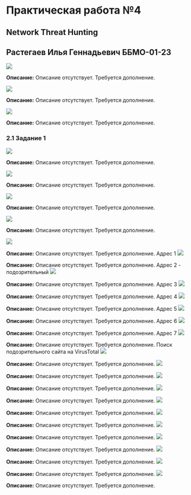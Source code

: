 
# Практическая работа №4
## Network Threat Hunting
## Растегаев Илья Геннадьевич ББМО-01-23

![](https://i.imgur.com/ah7VKba.png)

**Описание:** Описание отсутствует. Требуется дополнение.

![](https://i.imgur.com/7Lk6Bvn.png)

**Описание:** Описание отсутствует. Требуется дополнение.

![](https://i.imgur.com/KEdmlW8.png)

**Описание:** Описание отсутствует. Требуется дополнение.

### 2.1 Задание 1
![](https://i.imgur.com/NwIFHG9.png)

**Описание:** Описание отсутствует. Требуется дополнение.

![](https://i.imgur.com/qPnNXdu.png)

**Описание:** Описание отсутствует. Требуется дополнение.

![](https://i.imgur.com/OyM4TRc.png)

**Описание:** Описание отсутствует. Требуется дополнение.

![](https://i.imgur.com/SmamZMY.png)

**Описание:** Описание отсутствует. Требуется дополнение.

![](https://i.imgur.com/0XPsUhM.png)

**Описание:** Описание отсутствует. Требуется дополнение.
Адрес 1
![](https://i.imgur.com/WysNrof.png)

**Описание:** Описание отсутствует. Требуется дополнение.
Адрес 2 - подозрительный
![](https://i.imgur.com/Hj6fuvq.png)

**Описание:** Описание отсутствует. Требуется дополнение.
Адрес 3
![](https://i.imgur.com/xMC6dyn.png)

**Описание:** Описание отсутствует. Требуется дополнение.
Адрес 4
![](https://i.imgur.com/Tpwn0Mp.png)

**Описание:** Описание отсутствует. Требуется дополнение.
Адрес 5 
![](https://i.imgur.com/whT05l4.png)

**Описание:** Описание отсутствует. Требуется дополнение.
Адрес 6
![](https://i.imgur.com/Y4E4fLF.png)

**Описание:** Описание отсутствует. Требуется дополнение.
Адрес 7
![](https://i.imgur.com/OiGYTLi.png)

**Описание:** Описание отсутствует. Требуется дополнение.
Поиск подозрительного сайта на VirusTotal
![](https://i.imgur.com/cCp7FQ2.png)

**Описание:** Описание отсутствует. Требуется дополнение.
![](https://i.imgur.com/7XND4Y4.png)

**Описание:** Описание отсутствует. Требуется дополнение.
![](https://i.imgur.com/IjTGQVZ.png)

**Описание:** Описание отсутствует. Требуется дополнение.
![](https://i.imgur.com/1c77f5n.png)

**Описание:** Описание отсутствует. Требуется дополнение.
![](https://i.imgur.com/s1mQYu8.png)

**Описание:** Описание отсутствует. Требуется дополнение.
![](https://i.imgur.com/X1Oa1Ls.png)

**Описание:** Описание отсутствует. Требуется дополнение.
![](https://i.imgur.com/rwV895Z.png)

**Описание:** Описание отсутствует. Требуется дополнение.
![](https://i.imgur.com/UJrjx3U.png)

**Описание:** Описание отсутствует. Требуется дополнение.
![](https://i.imgur.com/nj6GRxL.png)

**Описание:** Описание отсутствует. Требуется дополнение.
![](https://i.imgur.com/DgRPqj6.png)

**Описание:** Описание отсутствует. Требуется дополнение.
![](https://i.imgur.com/NGcR59l.png)

**Описание:** Описание отсутствует. Требуется дополнение.
